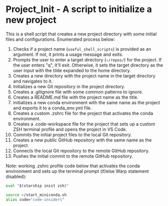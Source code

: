 # Project_Init - A script to initialize a new project

This is a shell script that creates a new project directory with some initial files and configurations. Enumerated process below:

1. Checks if a project name (`useful_shell_scripts`) is provided as an argument. If not, it prints a usage message and exits.
2. Prompts the user to enter a target directory (`~/repos/`) for the project. If the user enters "q", it'll exit. Otherwise, it sets the target directory as the user input with the tilde expanded to the home directory.
3. Creates a new directory with the project name in the target directory and navigates to it.
4. Initializes a new Git repository in the project directory.
5. Creates a .gitignore file with some common patterns to ignore.
6. Creates a README.md file with the project name as the title.
7. Initializes a new conda environment with the same name as the project and exports it to a conda_env.yml file.
8. Creates a custom .zshrc file for the project that activates the conda environment.
9. Creates a .code-workspace file for the project that sets up a custom ZSH terminal profile and opens the project in VS Code.
10. Commits the initial project files to the local Git repository.
11. Creates a new public GitHub repository with the same name as the project.
12. Connects the local Git repository to the remote GitHub repository.
13. Pushes the initial commit to the remote GitHub repository.

Note: working .zshrc profile code below that activates the conda environment and sets up the terminal prompt (if/else Warp statement disabled):
```zsh
eval "$(starship inist zsh)"

source ~/start_miniconda.sh
alias code="code-insiders"
```
